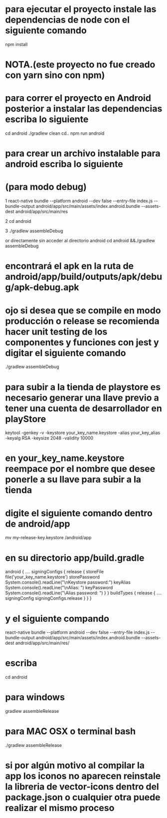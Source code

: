 # para ejecutar el proyecto instale las dependencias de node con el siguiente comando

npm install

# NOTA.(este proyecto no fue creado con yarn sino con npm)


# para correr el proyecto en Android posterior a instalar las dependencias escriba lo siguiente

cd android
./gradlew clean
cd..
npm run android

# para crear un archivo instalable para android escriba lo siguiente

# (para modo debug) 

1
react-native bundle --platform android --dev false --entry-file index.js --bundle-output android/app/src/main/assets/index.android.bundle --assets-dest android/app/src/main/res

2
cd android

3
./gradlew assembleDebug

or directamente sin acceder al directorio android
cd android &&./gradlew assembleDebug

# encontrará el apk en la ruta de android/app/build/outputs/apk/debug/apk-debug.apk

# ojo si desea que se compile en modo producción o release se recomienda hacer unit testing de los componentes y funciones con jest y digitar el siguiente comando

./gradlew assembleDebug

# para subir a la tienda de playstore es necesario generar una llave previo a tener una cuenta de desarrollador en playStore

keytool -genkey -v -keystore your_key_name.keystore -alias your_key_alias -keyalg RSA -keysize 2048 -validity 10000

# en your_key_name.keystore reempace por el nombre que desee ponerle a su llave para subir a la tienda

# digite el siguiente comando dentro de android/app

mv my-release-key.keystore /android/app

# en su directorio app/build.gradle

android {
....
  signingConfigs {
    release {
        storeFile file('your_key_name.keystore')
        storePassword System.console().readLine("\nKeystore password:")
        keyAlias System.console().readLine("\nAlias: ")
        keyPassword System.console().readLine("\Alias password: ")
    }
  }
  buildTypes {
    release {
      ....
      signingConfig signingConfigs.release
    }
  }
}

# y el siguiente compando

react-native bundle --platform android --dev false --entry-file index.js --bundle-output android/app/src/main/assets/index.android.bundle 
--assets-dest android/app/src/main/res/


# escriba

cd android
# para windows

gradlew assembleRelease

# para MAC OSX o terminal bash

./gradlew assembleRelease

# si por algún motivo al compilar la app los iconos no aparecen reinstale la libreria de vector-icons dentro del package.json o cualquier otra puede realizar el mismo proceso